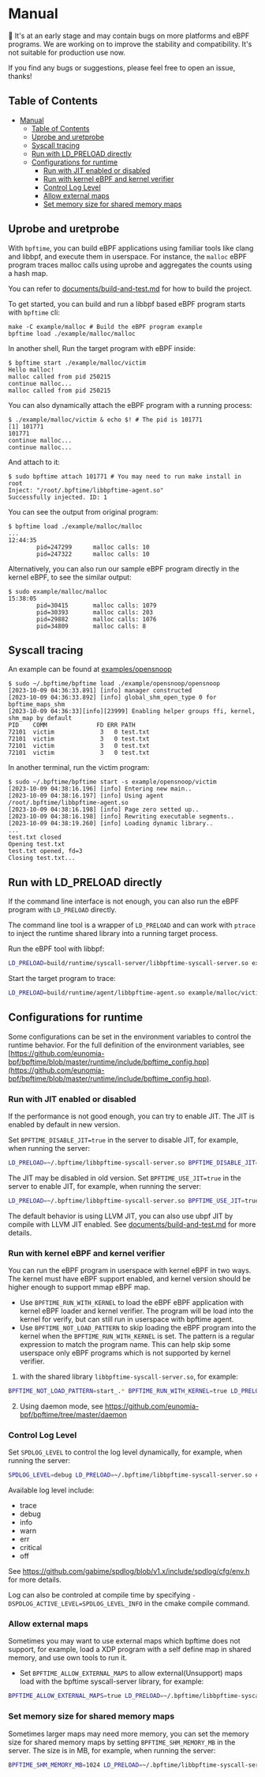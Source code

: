 # Manual

🚧 It's at an early stage and may contain bugs on more platforms and eBPF programs. We are working on to improve the stability and compatibility. It's not suitable for production use now.

If you find any bugs or suggestions, please feel free to open an issue, thanks!

## Table of Contents

- [Manual](#manual)
  - [Table of Contents](#table-of-contents)
  - [Uprobe and uretprobe](#uprobe-and-uretprobe)
  - [Syscall tracing](#syscall-tracing)
  - [Run with LD\_PRELOAD directly](#run-with-ld_preload-directly)
  - [Configurations for runtime](#configurations-for-runtime)
    - [Run with JIT enabled or disabled](#run-with-jit-enabled-or-disabled)
    - [Run with kernel eBPF and kernel verifier](#run-with-kernel-ebpf-and-kernel-verifier)
    - [Control Log Level](#control-log-level)
    - [Allow external maps](#allow-external-maps)
    - [Set memory size for shared memory maps](#set-memory-size-for-shared-memory-maps)

## Uprobe and uretprobe

With `bpftime`, you can build eBPF applications using familiar tools like clang and libbpf, and execute them in userspace. For instance, the `malloc` eBPF program traces malloc calls using uprobe and aggregates the counts using a hash map.

You can refer to [documents/build-and-test.md](build-and-test.md) for how to build the project.

To get started, you can build and run a libbpf based eBPF program starts with `bpftime` cli:

```console
make -C example/malloc # Build the eBPF program example
bpftime load ./example/malloc/malloc
```

In another shell, Run the target program with eBPF inside:

```console
$ bpftime start ./example/malloc/victim
Hello malloc!
malloc called from pid 250215
continue malloc...
malloc called from pid 250215
```

You can also dynamically attach the eBPF program with a running process:

```console
$ ./example/malloc/victim & echo $! # The pid is 101771
[1] 101771
101771
continue malloc...
continue malloc...
```

And attach to it:

```console
$ sudo bpftime attach 101771 # You may need to run make install in root
Inject: "/root/.bpftime/libbpftime-agent.so"
Successfully injected. ID: 1
```

You can see the output from original program:

```console
$ bpftime load ./example/malloc/malloc
...
12:44:35 
        pid=247299      malloc calls: 10
        pid=247322      malloc calls: 10
```

Alternatively, you can also run our sample eBPF program directly in the kernel eBPF, to see the similar output:

```console
$ sudo example/malloc/malloc
15:38:05
        pid=30415       malloc calls: 1079
        pid=30393       malloc calls: 203
        pid=29882       malloc calls: 1076
        pid=34809       malloc calls: 8
```

## Syscall tracing

An example can be found at [examples/opensnoop](https://github.com/eunomia-bpf/bpftime/tree/master/example/opensnoop)

```console
$ sudo ~/.bpftime/bpftime load ./example/opensnoop/opensnoop
[2023-10-09 04:36:33.891] [info] manager constructed
[2023-10-09 04:36:33.892] [info] global_shm_open_type 0 for bpftime_maps_shm
[2023-10-09 04:36:33][info][23999] Enabling helper groups ffi, kernel, shm_map by default
PID    COMM              FD ERR PATH
72101  victim             3   0 test.txt
72101  victim             3   0 test.txt
72101  victim             3   0 test.txt
72101  victim             3   0 test.txt
```

In another terminal, run the victim program:

```console
$ sudo ~/.bpftime/bpftime start -s example/opensnoop/victim
[2023-10-09 04:38:16.196] [info] Entering new main..
[2023-10-09 04:38:16.197] [info] Using agent /root/.bpftime/libbpftime-agent.so
[2023-10-09 04:38:16.198] [info] Page zero setted up..
[2023-10-09 04:38:16.198] [info] Rewriting executable segments..
[2023-10-09 04:38:19.260] [info] Loading dynamic library..
...
test.txt closed
Opening test.txt
test.txt opened, fd=3
Closing test.txt...
```

## Run with LD_PRELOAD directly

If the command line interface is not enough, you can also run the eBPF program with `LD_PRELOAD` directly.

The command line tool is a wrapper of `LD_PRELOAD` and can work with `ptrace` to inject the runtime shared library into a running target process.

Run the eBPF tool with libbpf:

```sh
LD_PRELOAD=build/runtime/syscall-server/libbpftime-syscall-server.so example/malloc/malloc
```

Start the target program to trace:

```sh
LD_PRELOAD=build/runtime/agent/libbpftime-agent.so example/malloc/victim
```

## Configurations for runtime

Some configurations can be set in the environment variables to control the runtime behavior. For the full definition of the environment variables, see [https://github.com/eunomia-bpf/bpftime/blob/master/runtime/include/bpftime_config.hpp](https://github.com/eunomia-bpf/bpftime/blob/master/runtime/include/bpftime_config.hpp).

### Run with JIT enabled or disabled

If the performance is not good enough, you can try to enable JIT. The JIT is enabled by default in new version.

Set `BPFTIME_DISABLE_JIT=true` in the server to disable JIT, for example, when running the server:

```sh
LD_PRELOAD=~/.bpftime/libbpftime-syscall-server.so BPFTIME_DISABLE_JIT=true example/malloc/malloc
```

The JIT may be disabled in old version. Set `BPFTIME_USE_JIT=true` in the server to enable JIT, for example, when running the server:

```sh
LD_PRELOAD=~/.bpftime/libbpftime-syscall-server.so BPFTIME_USE_JIT=true example/malloc/malloc
```

The default behavior is using LLVM JIT, you can also use ubpf JIT by compile with LLVM JIT enabled. See [documents/build-and-test.md](build-and-test.md) for more details.

### Run with kernel eBPF and kernel verifier

You can run the eBPF program in userspace with kernel eBPF in two ways. The kernel must have eBPF support enabled, and kernel version should be higher enough to support mmap eBPF map.

- Use `BPFTIME_RUN_WITH_KERNEL` to load the eBPF eBPF application with kernel eBPF loader and kernel verifier. The program will be load into the kernel for verify, but can still run in userspace with bpftime agent.
- Use `BPFTIME_NOT_LOAD_PATTERN` to skip loading the eBPF program into the kernel when the `BPFTIME_RUN_WITH_KERNEL` is set. The pattern is a regular expression to match the program name. This can help skip some userspace only eBPF programs which is not supported by kernel verifier.

1. with the shared library `libbpftime-syscall-server.so`, for example:

```sh
BPFTIME_NOT_LOAD_PATTERN=start_.* BPFTIME_RUN_WITH_KERNEL=true LD_PRELOAD=~/.bpftime/libbpftime-syscall-server.so example/malloc/malloc
```

2. Using daemon mode, see <https://github.com/eunomia-bpf/bpftime/tree/master/daemon>

### Control Log Level

Set `SPDLOG_LEVEL` to control the log level dynamically, for example, when running the server:

```sh
SPDLOG_LEVEL=debug LD_PRELOAD=~/.bpftime/libbpftime-syscall-server.so example/malloc/malloc
```

Available log level include:

- trace
- debug
- info
- warn
- err
- critical
- off

See <https://github.com/gabime/spdlog/blob/v1.x/include/spdlog/cfg/env.h> for more details.

Log can also be controled at compile time by specifying `-DSPDLOG_ACTIVE_LEVEL=SPDLOG_LEVEL_INFO` in the cmake compile command.

### Allow external maps

Sometimes you may want to use external maps which bpftime does not support, for example, load a XDP program with a self define map in shared memory, and use own tools to run it.

- Set `BPFTIME_ALLOW_EXTERNAL_MAPS` to allow external(Unsupport) maps load with the bpftime syscall-server library, for example:

```sh
BPFTIME_ALLOW_EXTERNAL_MAPS=true LD_PRELOAD=~/.bpftime/libbpftime-syscall-server.so userspace-xdp/xdp_loader
```

### Set memory size for shared memory maps

Sometimes larger maps may need more memory, you can set the memory size for shared memory maps by setting `BPFTIME_SHM_MEMORY_MB` in the server. The size is in MB, for example, when running the server:

```sh
BPFTIME_SHM_MEMORY_MB=1024 LD_PRELOAD=~/.bpftime/libbpftime-syscall-server.so example/malloc/malloc
```
